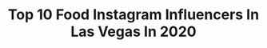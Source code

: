 ---
title: Top 10 Food Instagram Influencers In Las Vegas In 2020
description: >-
  Find top food Instagram influencers in Las Vegas in 2020. Most popular hashtags: #food #lasvegas #instafood #shrimp.
platform: Instagram
profiles:
  - username: "melaniej15"
    fullname: >-
      Melanie 🇨🇦🇭🇷
    location: "United States"
    followers: 7354
    engagement: 1209
    commentsToLikes: 0.052619
    id: ck0w14trmhkau0i1931pdxfny
    verified: false
    hashtags: "#texasspeedway, #punkrock, #happygirl, #azulik"
  - username: "mszeldaharris"
    fullname: >-
      Zelda Harris
    location: "United States"
    followers: 20763
    engagement: 897
    commentsToLikes: 0.057110
    id: ck5zy2ixg93yd0i144lf5t84e
    verified: false
    hashtags: "#hotgirl, #lol, #naturalblackbeauty, #blackbae"
  - username: "thegreatjuju"
    fullname: >-
      🧡 Julian
    location: "United States"
    followers: 12199
    engagement: 1023
    commentsToLikes: 0.019492
    id: ck6tkl3l14x5t0j71pkvnlabf
    verified: false
    hashtags: "#godisdopeeveryday, #milkncookies, #foodgasm, #mandala"
  - username: "shiannjanay"
    fullname: >-
      Shiann Lewis
    location: "United States"
    followers: 12955
    engagement: 641
    commentsToLikes: 0.027221
    id: ckap5fcr9bf7r0i78c6fr9l1x
    verified: false
    hashtags: "#earthday"
  - username: "unlokt"
    fullname: >-
      UNLOKT Las Vegas
    location: "United States"
    followers: 293444
    engagement: 315
    commentsToLikes: 0.023497
    id: ck0w1ds9ziuvj0i1937bfnw3c
    verified: false
    hashtags: "#brunchtime, #halalfood, #lobstermacncheese, #debate"
  - username: "imediatrooper"
    fullname: >-
      iMediatrooper
    location: "United States"
    followers: 14650
    engagement: 764
    commentsToLikes: 0.031021
    id: ck5pzs1ze2h800i11n0733r2x
    verified: false
    hashtags: "#opinion, #mothersday, #traffic, #buddy"
  - username: "vegasgungirl"
    fullname: >-
      Vegasgungirl / Joanna Maria
    location: "United States"
    followers: 58842
    engagement: 302
    commentsToLikes: 0.041871
    id: ck14k4svcnq310i19xfyost6v
    verified: false
    hashtags: "#triggerbabes, #nurse, #swimwear, #style"
  - username: "fantazticfood"
    fullname: >-
      🍴Tazeen🍴Las Vegas Food
    location: "United States"
    followers: 5906
    engagement: 721
    commentsToLikes: 0.381761
    id: ck5hemfn9to9w0i115znxq3dh
    verified: false
    hashtags: "#gourmetcookies, #steaktartare, #carneasadatacos, #spicyfoodlover"
  - username: "eatmelasvegas"
    fullname: >-
      Eat Me Las Vegas | Food Lover
    location: "United States"
    followers: 65181
    engagement: 1466
    commentsToLikes: 0.020616
    id: ck0w1oujuked80i19qror7ann
    verified: false
    hashtags: "#cheeseburger, #hamburger, #kushikatsu, #chinatown"
  - username: "jayteetakesabite"
    fullname: >-
      Las Vegas Food🤳🍔🍜🌮·Jon "JT" T.
    location: "United States"
    followers: 9390
    engagement: 847
    commentsToLikes: 0.213763
    id: ck0tvmp7gbxbl0i19usi723kr
    verified: false
    hashtags: "#foodbloggerpro, #stayhomefornevada, #mexicanfoodlover, #newforkcity"
---